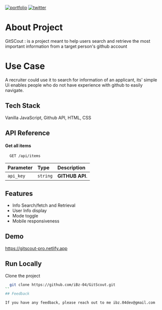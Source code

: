 [![portfolio](https://img.shields.io/badge/my_portfolio-000?style=for-the-badge&logo=ko-fi&logoColor=white)](https://ibzdev.site)
[![twitter](https://img.shields.io/badge/twitter-1DA1F2?style=for-the-badge&logo=twitter&logoColor=white)](https://twitter.com/ibrahh__ib)

# About Project 

GitSCout : is a project meant to help users search and retrieve the most important information from a target person's github account

# Use Case
 A recruiter could use it to search for information of an applicant, its' simple Ui enables people who do not have experience with github to easily navigate.

## Tech Stack

Vanilla JavaScript, Github API, HTML, CSS

## API Reference

#### Get all items

```http
  GET /api/items
```

| Parameter | Type     | Description                |
| :-------- | :------- | :------------------------- |
| `api_key` | `string` | **GITHUB API**.

## Features

- Info Search/fetch and Retrieval
- User Info display
- Mode toggle
- Mobile responsiveness

## Demo
https://gitscout-pro.netlify.app

## Run Locally

Clone the project

```bash
  git clone https://github.com/iBz-04/GitScout.git
``
## Feedback

If you have any feedback, please reach out to me ibz.04dev@gmail.com
